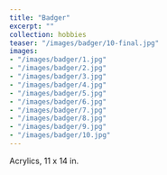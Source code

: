 ```yaml
---
title: "Badger"
excerpt: ""
collection: hobbies
teaser: "/images/badger/10-final.jpg"
images:
- "/images/badger/1.jpg"
- "/images/badger/2.jpg"
- "/images/badger/3.jpg"
- "/images/badger/4.jpg"
- "/images/badger/5.jpg"
- "/images/badger/6.jpg"
- "/images/badger/7.jpg"
- "/images/badger/8.jpg"
- "/images/badger/9.jpg"
- "/images/badger/10.jpg"
---
```

Acrylics, 11 x 14 in.